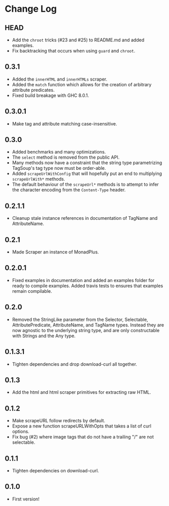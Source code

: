 # Change Log

## HEAD

- Add the `chroot` tricks (#23 and #25) to README.md and added examples.
- Fix backtracking that occurs when using `guard` and `chroot`.

## 0.3.1

- Added the `innerHTML` and `innerHTMLs` scraper.
- Added the `match` function which allows for the creation of arbitrary
  attribute predicates.
- Fixed build breakage with GHC 8.0.1.

## 0.3.0.1

- Make tag and attribute matching case-insensitive.

## 0.3.0

- Added benchmarks and many optimizations.
- The `select` method is removed from the public API.
- Many methods now have a constraint that the string type parametrizing
  TagSoup's tag type now must be order-able.
- Added `scrapeUrlWithConfig` that will hopefully put an end to multiplying
  `scrapeUrlWith*` methods.
- The default behaviour of the `scrapeUrl*` methods is to attempt to infer the
  character encoding from the `Content-Type` header.

## 0.2.1.1

- Cleanup stale instance references in documentation of TagName and
  AttributeName.

## 0.2.1

- Made Scraper an instance of MonadPlus.

## 0.2.0.1

- Fixed examples in documentation and added an examples folder for ready to
  compile examples. Added travis tests to ensures that examples remain
  compilable.

## 0.2.0

- Removed the StringLike parameter from the Selector, Selectable,
  AttributePredicate, AttributeName, and TagName types. Instead they are now
  agnostic to the underlying string type, and are only constructable with
  Strings and the Any type.

## 0.1.3.1

- Tighten dependencies and drop download-curl all together.

## 0.1.3

- Add the html and html scraper primitives for extracting raw HTML.

## 0.1.2

- Make scrapeURL follow redirects by default.
- Expose a new function scrapeURLWithOpts that takes a list of curl options.
- Fix bug (#2) where image tags that do not have a trailing "/" are not
  selectable.

## 0.1.1

- Tighten dependencies on download-curl.

## 0.1.0

- First version!
